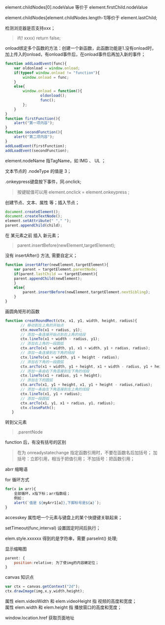 element.childNodes[0].nodeValue 等价于
element.firstChild.nodeValue

element.childNodes[element.childNodes.length-1]等价于
element.lastChild;

检测浏览器是否支持xxx；
> if(! xxxx) return false;

onload绑定多个函数的方法：创建一个新函数，此函数功能是1.没有onload时，加上传入的onload，有onload事件后，在onload事件后再加入新的事件；
```js
function addLoadEvent(func){
    var oldonload = window.onload;
    if(typeof window.onload != "function"){
        window.onload = func;
    }
    else{
        window.onload = function(){
                oldonload();
                func();
        };
    }
}
function firstFunction(){
    alert("第一项内容");
}
function secondFunction(){
    alert("第二项内容");
}
addLoadEvent(firstFunction);
addLoadEvent(secondFunction);
```

element.nodeName 指TagName，如 IMG 、 UL ；

文本节点的 .nodeType 的值是 3；

.onkeypress键盘按下事件，同.onclick;
> 按键赋值可以用 element.onclick = element.onkeypress ;


创建节点、文本、属性 等；插入节点；
```js
document.createElement();
document.createTextNode();
element.setAttribute(" "," ");
parent.appendChild(child);
```


在 某元素之前 插入 新元素；
> parent.insertBefore(newElement,targetElement);

没有 insertAfter() 方法, 需要自定义；
```js
function insertAfter(newElement,targetElement){
    var parent = targetElement.parentNode;
    if(parent.lastChild == targetElement){
    parent.appendChild(newElement);
    }
    else{
        parent.insertBefore(newElement,targetElement.nextSibling);
    }
}
```


画圆角矩形的函数
```js
function creatRoundRect(ctx, x1, y1, width, height, radius){
       // 移动到左上角的开始点
       ctx.moveTo(x1 + radius, y1);
       // 添加一条连接开始点到右上角的线段
       ctx.lineTo(x1 + width - radius, y1);
       // 添加右上角的一段圆弧
       ctx.arcTo(x1 + width, y1, x1 + width, y1 + radius, radius);
       // 添加一条连接到右下角的线段
       ctx.lineTo(x1 + width, y1 + height - radius);
       // 添加右下角的一段圆弧
       ctx.arcTo(x1 + width, y1 + height, x1 + width - radius, y1 + height, radius);
       // 添加一条由右下角连接到左下角的线段
       ctx.lineTo(x1 + radius, y1 + height);
       // 添加左下的圆弧
       ctx.arcTo(x1, y1 + height, x1, y1 + height - radius,radius);
       // 添加一条由左下角连接到左上角的线段
       ctx.lineTo(x1, y1 + radius);
       // 添加一段圆弧
       ctx.arcTo(x1, y1, x1 + radius, y1, radius);
       ctx.closePath();
   }
```


转到父元素
> .parentNode

function 后，有没有括号的区别
> 在为 onreadystatechange 指定函数引用时，不要在函数名后加括号；
加括号：立即引用，相当于把值引用；
不加括号：把函数引用；

abrr 缩略语

for 循环方式
```js
for(x in arr){
    全部循环，x指下标；arr指数组；
    例如：
    alert(`值是 ${myArr1[a]},下脚标号是${a}`);
}
```

accesskey 属性吧一个元素与键盘上的某个快捷键关联起来；

setTimeout(func,interval)   设置固定时间后执行；

elem.style.xxxxxx   得到的是字符串，需要 parseInt() 处理;

显示缩略图
```js
parent: {
    position:relative; 为了使img的内容嫩定位；
}
```


canvas 知识点
```js
var ctx = canvas.getContext("2d");
ctx.drawImage(img,x,y,width,height);
```
 

属性 elem.videoWidth 和 elem.videoHeight 指 视频的高度和宽度；  
属性 elem.width 和 elem.height 指 播放窗口的高度和宽度；


window.location.href 获取页面地址
